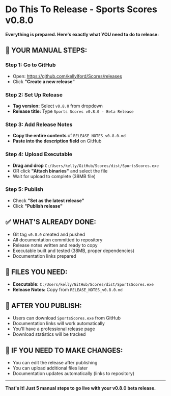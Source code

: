 # Do This To Release - Sports Scores v0.8.0

**Everything is prepared. Here's exactly what YOU need to do to release:**

## 🎯 **YOUR MANUAL STEPS:**

### **Step 1: Go to GitHub**
- Open: https://github.com/kellylford/Scores/releases
- Click **"Create a new release"**

### **Step 2: Set Up Release**
- **Tag version:** Select `v0.8.0` from dropdown
- **Release title:** Type `Sports Scores v0.8.0 - Beta Release`

### **Step 3: Add Release Notes**
- **Copy the entire contents** of `RELEASE_NOTES_v0.8.0.md`
- **Paste into the description field** on GitHub

### **Step 4: Upload Executable**
- **Drag and drop** `C:/Users/kelly/GitHub/Scores/dist/SportsScores.exe`
- OR click **"Attach binaries"** and select the file
- Wait for upload to complete (38MB file)

### **Step 5: Publish**
- Check **"Set as the latest release"**
- Click **"Publish release"**

## ✅ **WHAT'S ALREADY DONE:**
- Git tag `v0.8.0` created and pushed
- All documentation committed to repository
- Release notes written and ready to copy
- Executable built and tested (38MB, proper dependencies)
- Documentation links prepared

## 📂 **FILES YOU NEED:**
- **Executable:** `C:/Users/kelly/GitHub/Scores/dist/SportsScores.exe`
- **Release Notes:** Copy from `RELEASE_NOTES_v0.8.0.md`

## 🎉 **AFTER YOU PUBLISH:**
- Users can download `SportsScores.exe` from GitHub
- Documentation links will work automatically
- You'll have a professional release page
- Download statistics will be tracked

## 🔄 **IF YOU NEED TO MAKE CHANGES:**
- You can edit the release after publishing
- You can upload additional files later
- Documentation updates automatically (links to repository)

---

**That's it! Just 5 manual steps to go live with your v0.8.0 beta release.**
